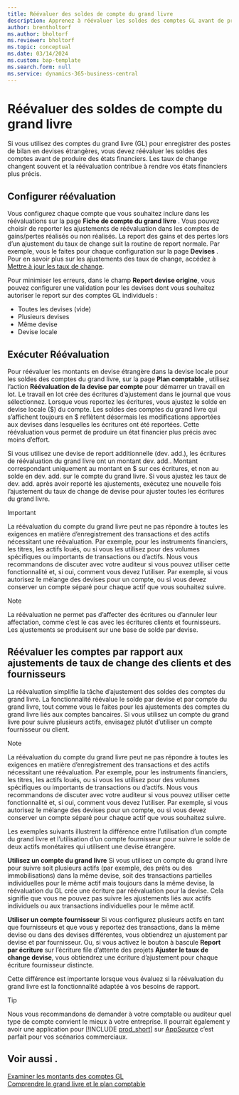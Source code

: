 ```yaml
---
title: Réévaluer des soldes de compte du grand livre
description: Apprenez à réévaluer les soldes des comptes GL avant de produire vos états financiers.
author: brentholtorf
ms.author: bholtorf
ms.reviewer: bholtorf
ms.topic: conceptual
ms.date: 03/14/2024
ms.custom: bap-template
ms.search.form: null
ms.service: dynamics-365-business-central
---
```


# <a name="revalue-general-ledger-account-balances"></a>Réévaluer des soldes de compte du grand livre

Si vous utilisez des comptes du grand livre (GL) pour enregistrer des postes de bilan en devises étrangères, vous devez réévaluer les soldes des comptes avant de produire des états financiers. Les taux de change changent souvent et la réévaluation contribue à rendre vos états financiers plus précis.

## <a name="set-up-revaluations"></a>Configurer réévaluation

Vous configurez chaque compte que vous souhaitez inclure dans les réévaluations sur la page **Fiche de compte du grand livre** . Vous pouvez choisir de reporter les ajustements de réévaluation dans les comptes de gains/pertes réalisés ou non réalisés. La report des gains et des pertes lors d’un ajustement du taux de change suit la routine de report normale. Par exemple, vous le faites pour chaque configuration sur la page **Devises** . Pour en savoir plus sur les ajustements des taux de change, accédez à [Mettre à jour les taux de change](finance-how-update-currencies.md).

Pour minimiser les erreurs, dans le champ **Report devise origine**, vous pouvez configurer une validation pour les devises dont vous souhaitez autoriser le report sur des comptes GL individuels :

* Toutes les devises (vide)
* Plusieurs devises
* Même devise
* Devise locale

## <a name="run-a-revaluation"></a>Exécuter Réévaluation

Pour réévaluer les montants en devise étrangère dans la devise locale pour les soldes des comptes du grand livre, sur la page **Plan comptable** , utilisez l’action **Réévaluation de la devise par compte** pour démarrer un travail en lot. Le travail en lot crée des écritures d’ajustement dans le journal que vous sélectionnez. Lorsque vous reportez les écritures, vous ajustez le solde en devise locale ($) du compte. Les soldes des comptes du grand livre qui s’affichent toujours en $ reflètent désormais les modifications apportées aux devises dans lesquelles les écritures ont été reportées. Cette réévaluation vous permet de produire un état financier plus précis avec moins d’effort.

Si vous utilisez une devise de report additionnelle (dev. add.), les écritures de réévaluation du grand livre ont un montant dev. add.. Montant correspondant uniquement au montant en $ sur ces écritures, et non au solde en dev. add. sur le compte du grand livre. Si vous ajustez les taux de dev. add. après avoir reporté les ajustements, exécutez une nouvelle fois l’ajustement du taux de change de devise pour ajuster toutes les écritures du grand livre.

> [!IMPORTANT]
> La réévaluation du compte du grand livre peut ne pas répondre à toutes les exigences en matière d’enregistrement des transactions et des actifs nécessitant une réévaluation. Par exemple, pour les instruments financiers, les titres, les actifs loués, ou si vous les utilisez pour des volumes spécifiques ou importants de transactions ou d’actifs. Nous vous recommandons de discuter avec votre auditeur si vous pouvez utiliser cette fonctionnalité et, si oui, comment vous devez l’utiliser. Par exemple, si vous autorisez le mélange des devises pour un compte, ou si vous devez conserver un compte séparé pour chaque actif que vous souhaitez suivre.

> [!NOTE]
> La réévaluation ne permet pas d’affecter des écritures ou d’annuler leur affectation, comme c’est le cas avec les écritures clients et fournisseurs. Les ajustements se produisent sur une base de solde par devise.

## <a name="revaluate-accounts-vs-customer-and-vendor-exchange-rate-adjustments"></a>Réévaluer les comptes par rapport aux ajustements de taux de change des clients et des fournisseurs

La réévaluation simplifie la tâche d’ajustement des soldes des comptes du grand livre. La fonctionnalité réévalue le solde par devise et par compte du grand livre, tout comme vous le faites pour les ajustements des comptes du grand livre liés aux comptes bancaires. Si vous utilisez un compte du grand livre pour suivre plusieurs actifs, envisagez plutôt d’utiliser un compte fournisseur ou client.

> [!NOTE]
> La réévaluation du compte du grand livre peut ne pas répondre à toutes les exigences en matière d’enregistrement des transactions et des actifs nécessitant une réévaluation. Par exemple, pour les instruments financiers, les titres, les actifs loués, ou si vous les utilisez pour des volumes spécifiques ou importants de transactions ou d’actifs. Nous vous recommandons de discuter avec votre auditeur si vous pouvez utiliser cette fonctionnalité et, si oui, comment vous devez l’utiliser. Par exemple, si vous autorisez le mélange des devises pour un compte, ou si vous devez conserver un compte séparé pour chaque actif que vous souhaitez suivre.

Les exemples suivants illustrent la différence entre l’utilisation d’un compte du grand livre et l’utilisation d’un compte fournisseur pour suivre le solde de deux actifs monétaires qui utilisent une devise étrangère.

**Utilisez un compte du grand livre** Si vous utilisez un compte du grand livre pour suivre soit plusieurs actifs (par exemple, des prêts ou des immobilisations) dans la même devise, soit des transactions partielles individuelles pour le même actif mais toujours dans la même devise, la réévaluation du GL crée une écriture par réévaluation pour la devise. Cela signifie que vous ne pouvez pas suivre les ajustements liés aux actifs individuels ou aux transactions individuelles pour le même actif.

**Utiliser un compte fournisseur** Si vous configurez plusieurs actifs en tant que fournisseurs et que vous y reportez des transactions, dans la même devise ou dans des devises différentes, vous obtiendrez un ajustement par devise et par fournisseur. Ou, si vous activez le bouton à bascule **Report par écriture** sur l’écriture file d’attente des projets **Ajuster le taux de change devise**, vous obtiendrez une écriture d’ajustement pour chaque écriture fournisseur distincte.

Cette différence est importante lorsque vous évaluez si la réévaluation du grand livre est la fonctionnalité adaptée à vos besoins de rapport.

> [!TIP]
> Nous vous recommandons de demander à votre comptable ou auditeur quel type de compte convient le mieux à votre entreprise. Il pourrait également y avoir une application pour [!INCLUDE [prod_short](includes/prod_short.md)] sur [AppSource](https://appsource.microsoft.com/en-us/marketplace/apps?page=1&product=dynamics-365-business-central) c’est parfait pour vos scénarios commerciaux.

## <a name="see-also"></a>Voir aussi .

[Examiner les montants des comptes GL](finance-review-accounts.md)  
[Comprendre le grand livre et le plan comptable](finance-general-ledger.md)  
